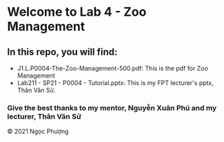 # Welcome to Lab 4 - Zoo Management

## In this repo, you will find:
* J1.L.P0004-The-Zoo-Management-500.pdf: This is the pdf for Zoo Management
* Lab211 - SP21 - P0004 - Tutorial.pptx: This is my FPT lecturer's pptx, Thân Văn Sử.


### Give the best thanks to my mentor, Nguyễn Xuân Phú and my lecturer, Thân Văn Sử
© 2021 Ngọc Phượng
